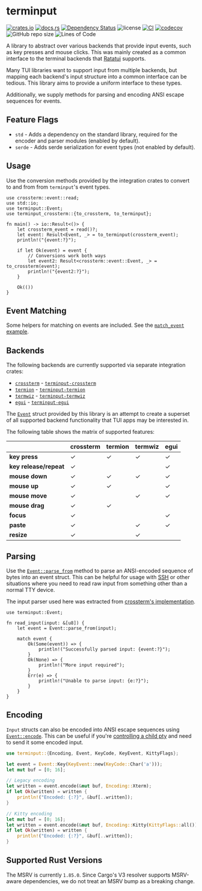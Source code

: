 # terminput

[![crates.io](https://img.shields.io/crates/v/terminput.svg?logo=rust)](https://crates.io/crates/terminput)
[![docs.rs](https://img.shields.io/docsrs/terminput?logo=rust)](https://docs.rs/terminput)
[![Dependency Status](https://deps.rs/repo/github/aschey/terminput/status.svg?style=flat-square)](https://deps.rs/repo/github/aschey/terminput)
![license](https://img.shields.io/badge/License-MIT%20or%20Apache%202-green.svg)
[![CI](https://github.com/aschey/terminput/actions/workflows/ci.yml/badge.svg)](https://github.com/aschey/terminput/actions/workflows/ci.yml)
[![codecov](https://codecov.io/gh/aschey/terminput/graph/badge.svg?token=Q0tOXGhWPY)](https://codecov.io/gh/aschey/terminput)
![GitHub repo size](https://img.shields.io/github/repo-size/aschey/terminput)
![Lines of Code](https://aschey.tech/tokei/github/aschey/terminput)

A library to abstract over various backends that provide input events, such as
key presses and mouse clicks. This was mainly created as a common interface to
the terminal backends that [Ratatui](https://crates.io/crates/ratatui) supports.

Many TUI libraries want to support input from multiple backends, but mapping
each backend's input structure into a common interface can be tedious. This
library aims to provide a uniform interface to these types.

Additionally, we supply methods for parsing and encoding ANSI escape sequences
for events.

## Feature Flags

- `std` - Adds a dependency on the standard library, required for the encoder
  and parser modules (enabled by default).
- `serde` - Adds serde serialization for event types (not enabled by default).

## Usage

Use the conversion methods provided by the integration crates to convert to and
from from `terminput`'s event types.

```rust,no_run
use crossterm::event::read;
use std::io;
use terminput::Event;
use terminput_crossterm::{to_crossterm, to_terminput};

fn main() -> io::Result<()> {
    let crossterm_event = read()?;
    let event: Result<Event, _> = to_terminput(crossterm_event);
    println!("{event:?}");

    if let Ok(event) = event {
        // Conversions work both ways
        let event2: Result<crossterm::event::Event, _> = to_crossterm(event);
        println!("{event2:?}");
    }

    Ok(())
}
```

## Event Matching

Some helpers for matching on events are included. See the
[`match_event` example](https://github.com/aschey/terminput/blob/main/examples/examples/match_event.rs).

## Backends

The following backends are currently supported via separate integration crates:

- [`crossterm`](https://crates.io/crates/crossterm) -
  [`terminput-crossterm`](https://crates.io/crates/terminput-crossterm)
- [`termion`](https://crates.io/crates/termion) -
  [`terminput-termion`](https://crates.io/crates/terminput-termion)
- [`termwiz`](https://crates.io/crates/termwiz) -
  [`terminput-termwiz`](https://crates.io/crates/terminput-termwiz)
- [`egui`](https://crates.io/crates/egui) -
  [`terminput-egui`](https://crates.io/crates/terminput-egui)

The [`Event`](https://docs.rs/terminput/latest/terminput/enum.Event.html) struct
provided by this library is an attempt to create a superset of all supported
backend functionality that TUI apps may be interested in.

The following table shows the matrix of supported features:

|                        | crossterm | termion | termwiz | egui |
| ---------------------- | --------- | ------- | ------- | ---- |
| **key press**          | ✓         | ✓       | ✓       | ✓    |
| **key release/repeat** | ✓         |         |         | ✓    |
| **mouse down**         | ✓         | ✓       | ✓       | ✓    |
| **mouse up**           | ✓         | ✓       |         | ✓    |
| **mouse move**         | ✓         |         | ✓       | ✓    |
| **mouse drag**         | ✓         | ✓       |         |      |
| **focus**              | ✓         |         |         | ✓    |
| **paste**              | ✓         |         | ✓       | ✓    |
| **resize**             | ✓         |         | ✓       |      |

## Parsing

Use the
[`Event::parse_from`](https://docs.rs/terminput/latest/terminput/enum.Event.html#method.parse_from)
method to parse an ANSI-encoded sequence of bytes into an event struct. This can
be helpful for usage with
[SSH](https://docs.rs/russh/latest/russh/server/trait.Handler.html#method.data)
or other situations where you need to read raw input from something other than a
normal TTY device.

The input parser used here was extracted from
[crossterm's implementation](https://github.com/crossterm-rs/crossterm/blob/master/src/event/sys/unix/parse.rs).

```rust,no_run
use terminput::Event;

fn read_input(input: &[u8]) {
    let event = Event::parse_from(input);

    match event {
        Ok(Some(event)) => {
            println!("Successfully parsed input: {event:?}");
        }
        Ok(None) => {
            println!("More input required");
        }
        Err(e) => {
            println!("Unable to parse input: {e:?}");
        }
    }
}
```

## Encoding

`Input` structs can also be encoded into ANSI escape sequences using
[`Event::encode`](https://docs.rs/terminput/latest/terminput/enum.Event.html#method.encode).
This can be useful if you're
[controlling a child pty](https://docs.rs/portable-pty/0.8.1/portable_pty/) and
need to send it some encoded input.

```rust
use terminput::{Encoding, Event, KeyCode, KeyEvent, KittyFlags};

let event = Event::Key(KeyEvent::new(KeyCode::Char('a')));
let mut buf = [0; 16];

// Legacy encoding
let written = event.encode(&mut buf, Encoding::Xterm);
if let Ok(written) = written {
    println!("Encoded: {:?}", &buf[..written]);
}

// Kitty encoding
let mut buf = [0; 16];
let written = event.encode(&mut buf, Encoding::Kitty(KittyFlags::all()));
if let Ok(written) = written {
    println!("Encoded: {:?}", &buf[..written]);
}
```

## Supported Rust Versions

The MSRV is currently `1.85.0`. Since Cargo's V3 resolver supports MSRV-aware
dependencies, we do not treat an MSRV bump as a breaking change.
